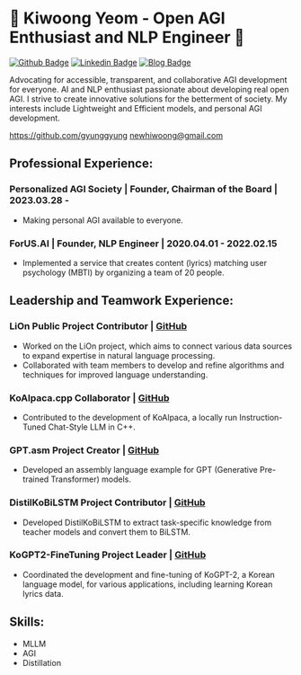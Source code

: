 # 👋 Kiwoong Yeom - Open AGI Enthusiast and NLP Engineer 👋

[![Github Badge](https://img.shields.io/badge/-Github-000?style=flat-square&logo=Github&logoColor=white&link=https://github.com/gyunggyung)](https://github.com/gyunggyung)
[![Linkedin Badge](https://img.shields.io/badge/-LinkedIn-blue?style=flat-square&logo=Linkedin&logoColor=white&link=https://www.linkedin.com/in/yunho0130/)](https://www.linkedin.com/in/kiwoong-yeom-9908b21b1) 
[![Blog Badge](https://img.shields.io/badge/-Blog-orange?style=flat-square&link=http://maengdev.blog.com/)](https://hipgyung.tistory.com/)

Advocating for accessible, transparent, and collaborative AGI development for everyone. AI and NLP enthusiast passionate about developing real open AGI. I strive to create innovative solutions for the betterment of society. My interests include Lightweight and Efficient models, and personal AGI development.

https://github.com/gyunggyung
newhiwoong@gmail.com

## Professional Experience:
### Personalized AGI Society | Founder, Chairman of the Board | 2023.03.28 -
-	Making personal AGI available to everyone.

### ForUS.AI | Founder, NLP Engineer | 2020.04.01 - 2022.02.15
-	Implemented a service that creates content (lyrics) matching user psychology (MBTI) by organizing a team of 20 people.

## Leadership and Teamwork Experience:
### LiOn Public Project Contributor | [GitHub](https://github.com/gyunggyung/LiOn)
-	Worked on the LiOn project, which aims to connect various data sources to expand expertise in natural language processing.
-	Collaborated with team members to develop and refine algorithms and techniques for improved language understanding.

### KoAlpaca.cpp Collaborator | [GitHub](https://github.com/gyunggyung/KoAlpaca.cpp)
-	Contributed to the development of KoAlpaca, a locally run Instruction-Tuned Chat-Style LLM in C++.

### GPT.asm Project Creator | [GitHub](https://github.com/gyunggyung/GPT.asm)
-	Developed an assembly language example for GPT (Generative Pre-trained Transformer) models.

### DistilKoBiLSTM Project Contributor | [GitHub](https://github.com/gyunggyung/DistilKoBiLSTM)
- Developed DistilKoBiLSTM to extract task-specific knowledge from teacher models and convert them to BiLSTM.

### KoGPT2-FineTuning Project Leader | [GitHub ](https://github.com/gyunggyung/KoGPT2-FineTuning)
-	Coordinated the development and fine-tuning of KoGPT-2, a Korean language model, for various applications, including learning Korean lyrics data.

## Skills:
- MLLM
- AGI
- Distillation
